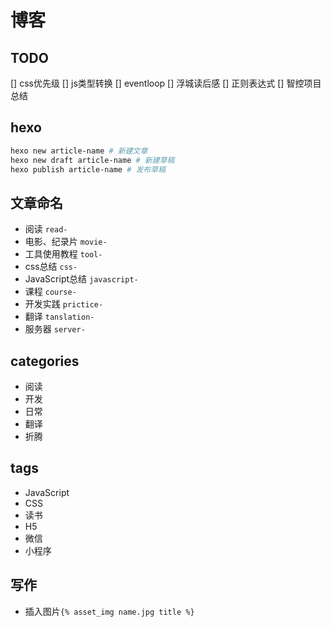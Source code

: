# 博客

## TODO
[] css优先级
[] js类型转换
[] eventloop
[] 浮城读后感
[] 正则表达式
[] 智控项目总结

## hexo
```bash
hexo new article-name # 新建文章
hexo new draft article-name # 新建草稿
hexo publish article-name # 发布草稿
```

## 文章命名
* 阅读 `read-`
* 电影、纪录片 `movie-`
* 工具使用教程 `tool-`
* css总结 `css-`
* JavaScript总结 `javascript-`
* 课程 `course-`
* 开发实践 `prictice-`
* 翻译 `tanslation-`
* 服务器 `server-`

## categories
* 阅读
* 开发
* 日常
* 翻译
* 折腾

## tags
* JavaScript
* CSS
* 读书
* H5
* 微信
* 小程序

## 写作
* 插入图片`{% asset_img name.jpg title %}`